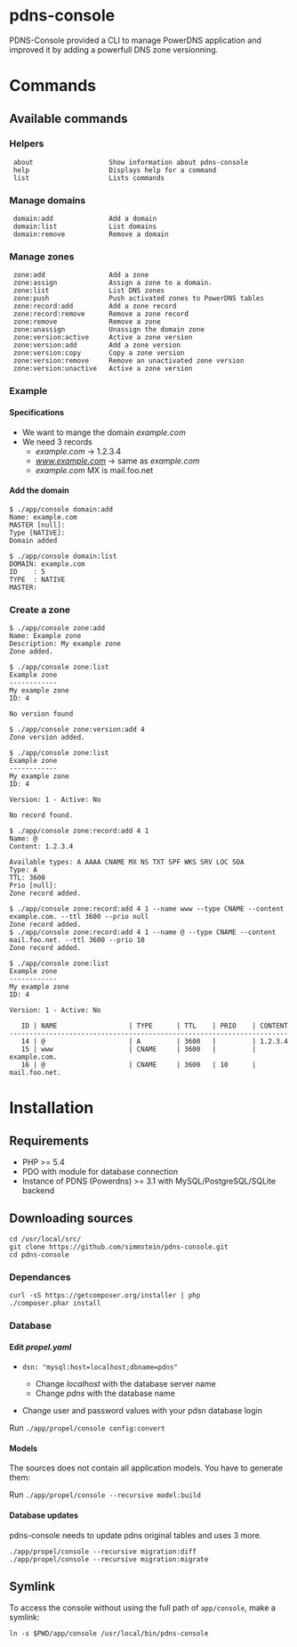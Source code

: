 # pdns-console

PDNS-Console provided a CLI to manage PowerDNS application and improved it by adding a powerfull DNS zone versionning.

# Commands

## Available commands

### Helpers

```
 about                   Show information about pdns-console
 help                    Displays help for a command
 list                    Lists commands
```

### Manage domains

```
 domain:add              Add a domain
 domain:list             List domains
 domain:remove           Remove a domain
```

### Manage zones

```
 zone:add                Add a zone
 zone:assign             Assign a zone to a domain.
 zone:list               List DNS zones
 zone:push               Push activated zones to PowerDNS tables
 zone:record:add         Add a zone record
 zone:record:remove      Remove a zone record
 zone:remove             Remove a zone
 zone:unassign           Unassign the domain zone
 zone:version:active     Active a zone version
 zone:version:add        Add a zone version
 zone:version:copy       Copy a zone version
 zone:version:remove     Remove an unactivated zone version
 zone:version:unactive   Active a zone version
```

### Example

#### Specifications

* We want to mange the domain *example.com*
* We need 3 records
	* *example.com* -> 1.2.3.4
	* *www.example.com* -> same as *example.com*
    * *example.com* MX is mail.foo.net

#### Add the domain

```
$ ./app/console domain:add
Name: example.com
MASTER [null]:
Type [NATIVE]:
Domain added
```

```
$ ./app/console domain:list
DOMAIN: example.com
ID    : 5
TYPE  : NATIVE
MASTER:
```

### Create a zone

```
$ ./app/console zone:add
Name: Example zone
Description: My example zone
Zone added.
```

```
$ ./app/console zone:list
Example zone
------------
My example zone
ID: 4

No version found
```

```
$ ./app/console zone:version:add 4
Zone version added.
```

```
$ ./app/console zone:list
Example zone
------------
My example zone
ID: 4

Version: 1 - Active: No

No record found.
```

```
$ ./app/console zone:record:add 4 1
Name: @
Content: 1.2.3.4

Available types: A AAAA CNAME MX NS TXT SPF WKS SRV LOC SOA
Type: A
TTL: 3600
Prio [null]:
Zone record added.
```

```
$ ./app/console zone:record:add 4 1 --name www --type CNAME --content example.com. --ttl 3600 --prio null
Zone record added.
$ ./app/console zone:record:add 4 1 --name @ --type CNAME --content mail.foo.net. --ttl 3600 --prio 10
Zone record added.
```

```
$ ./app/console zone:list
Example zone
------------
My example zone
ID: 4

Version: 1 - Active: No

   ID | NAME                  | TYPE      | TTL    | PRIO    | CONTENT
----------------------------------------------------------------------
   14 | @                     | A         | 3600   |         | 1.2.3.4
   15 | www                   | CNAME     | 3600   |         | example.com.
   16 | @                     | CNAME     | 3600   | 10      | mail.foo.net.
```


# Installation

## Requirements

* PHP >= 5.4
* PDO with module for database connection
* Instance of PDNS (Powerdns) >= 3.1 with MySQL/PostgreSQL/SQLite backend

## Downloading sources

```shell
cd /usr/local/src/
git clone https://github.com/simmstein/pdns-console.git
cd pdns-console
```

### Dependances

```
curl -sS https://getcomposer.org/installer | php
./composer.phar install
```

### Database

#### Edit *propel.yaml*

* ```dsn: "mysql:host=localhost;dbname=pdns"```
  * Change *localhost* with the database server name
  * Change *pdns* with the database name

* Change user and password values with your pdsn database login

Run `./app/propel/console config:convert`

#### Models

The sources does not contain all application models. You have to generate them:

Run `./app/propel/console --recursive model:build`

#### Database updates

pdns-console needs to update pdns original tables and uses 3 more.

```shell
./app/propel/console --recursive migration:diff
./app/propel/console --recursive migration:migrate
```

## Symlink

To access the console without using the full path of `app/console`, make a symlink:

```ln -s $PWD/app/console /usr/local/bin/pdns-console```
